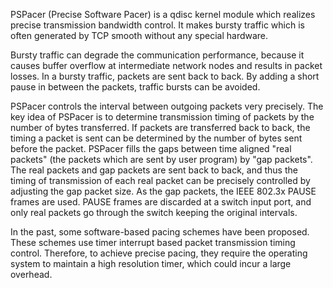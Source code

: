 PSPacer (Precise Software Pacer) is a qdisc kernel module which realizes precise transmission bandwidth control. It makes bursty traffic which is often generated by TCP smooth without any special hardware.

Bursty traffic can degrade the communication performance, because it causes buffer overflow at intermediate network nodes and results in packet losses. In a bursty traffic, packets are sent back to back. By adding a short pause in between the packets, traffic bursts can be avoided.

PSPacer controls the interval between outgoing packets very precisely. The key idea of PSPacer is to determine transmission timing of packets by the number of bytes transferred. If packets are transferred back to back, the timing a packet is sent can be determined by the number of bytes sent before the packet. PSPacer fills the gaps between time aligned "real packets" (the packets which are sent by user program) by "gap packets". The real packets and gap packets are sent back to back, and thus the timing of transmission of each real packet can be precisely
controlled by adjusting the gap packet size. As the gap packets, the IEEE 802.3x PAUSE frames are used. PAUSE frames are discarded at a switch input port, and only real packets go through the switch keeping the original intervals.

In the past, some software-based pacing schemes have been proposed. These schemes use timer interrupt based packet transmission timing control. Therefore, to achieve precise pacing, they require the operating system to maintain a high resolution timer, which could incur a large overhead.
